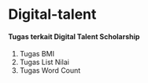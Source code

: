 # Digital-talent
#### Tugas terkait Digital Talent Scholarship
1. Tugas BMI
2. Tugas List Nilai
3. Tugas Word Count 
